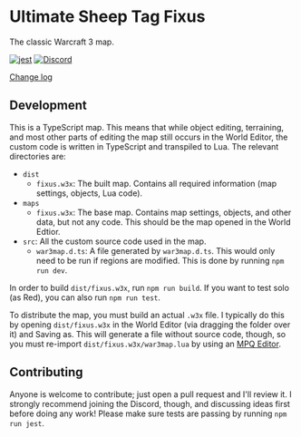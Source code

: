 # Ultimate Sheep Tag Fixus

The classic Warcraft 3 map.

[![jest](https://github.com/voces/fixus/workflows/jest/badge.svg)](https://github.com/voces/fixus/actions?query=workflow%3Ajest)
[![Discord](https://img.shields.io/discord/232301193718661121)](https://discord.gg/Y4dHvwX)

[Change log](CHANGELOG.md)

## Development
This is a TypeScript map. This means that while object editing, terraining, and most other parts of editing the map still occurs in the World Editor, the custom code is written in TypeScript and transpiled to Lua. The relevant directories are:
- `dist`
  - `fixus.w3x`: The built map. Contains all required information (map settings, objects, Lua code).
- `maps`
  - `fixus.w3x`: The base map. Contains map settings, objects, and other data, but not any code. This should be the map opened in the World Edtior.
- `src`: All the custom source code used in the map.
  - `war3map.d.ts`: A file generated by `war3map.d.ts`. This would only need to be run if regions are modified. This is done by running `npm run dev`.

In order to build `dist/fixus.w3x`, run `npm run build`. If you want to test solo (as Red), you can also run `npm run test`.

To distribute the map, you must build an actual `.w3x` file. I typically do this by opening `dist/fixus.w3x` in the World Editor (via dragging the folder over it) and Saving as. This will generate a file without source code, though, so you must re-import `dist/fixus.w3x/war3map.lua` by using an [MPQ Editor](http://www.zezula.net/en/mpq/download.html).

## Contributing
Anyone is welcome to contribute; just open a pull request and I'll review it. I strongly recommend joining the Discord, though, and discussing ideas first before doing any work! Please make sure tests are passing by running `npm run jest`.
